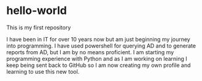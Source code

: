 # hello-world
This is my first repository

I have been in IT for over 10 years now  but am just beginning my journey into programming. I have used powershell for querying AD and to generate reports from AD, but I am by no means proficient. I am starting my programming experience with Python and as I am working on learning I keep being sent back to GitHub so I am now creating my own profile and learning to use this new tool.
